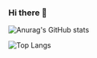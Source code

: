 ### Hi there 👋

  
  
![Anurag's GitHub stats](https://github-readme-stats.vercel.app/api?username=KH54&show_icons=true&theme=tokyonight)
  
![Top Langs](https://github-readme-stats.vercel.app/api/top-langs/?username=KH54&layout=compact&theme=tokyonight&card_width=300)



<!--
**KH54/KH54** is a ✨ _special_ ✨ repository because its `README.md` (this file) appears on your GitHub profile.

Here are some ideas to get you started:

- 🔭 I’m currently working on ...
- 🌱 I’m currently learning ...
- 👯 I’m looking to collaborate on ...
- 🤔 I’m looking for help with ...
- 💬 Ask me about ...
- 📫 How to reach me: ...
- 😄 Pronouns: ...
- ⚡ Fun fact: ...

-->
